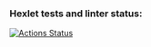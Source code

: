 ### Hexlet tests and linter status:
[![Actions Status](https://github.com/WeibHai/python-project-50/workflows/hexlet-check/badge.svg)](https://github.com/WeibHai/python-project-50/actions)